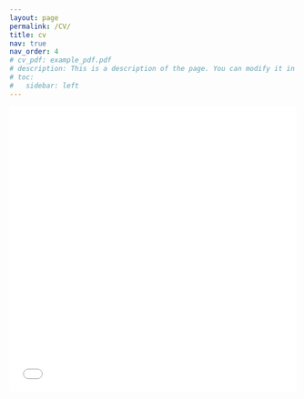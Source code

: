 ```yaml
---
layout: page
permalink: /CV/
title: cv
nav: true
nav_order: 4
# cv_pdf: example_pdf.pdf
# description: This is a description of the page. You can modify it in '_pages/cv.md'. You can also change or remove the top pdf download button.
# toc:
#   sidebar: left
---
```


<iframe src="/assets/pdf/CV.pdf" width="100%" height="500" frameborder="no" border="0" marginwidth="0" marginheight="0"></iframe>
